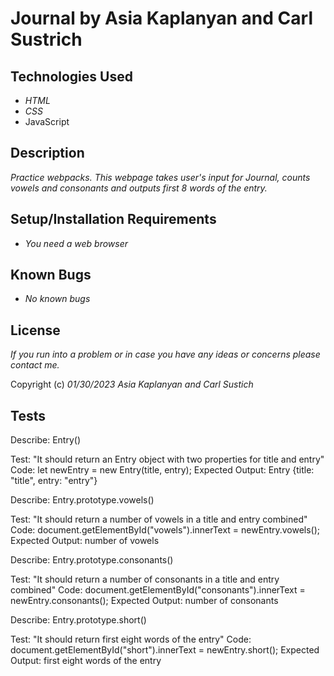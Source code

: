 # Journal by Asia Kaplanyan and Carl Sustrich

## Technologies Used

* _HTML_
* _CSS_
* JavaScript

## Description

_Practice webpacks. This webpage takes user's input for Journal, counts vowels and consonants and outputs first 8 words of the entry._


## Setup/Installation Requirements

* _You need a web browser_


## Known Bugs

* _No known bugs_


## License

_If you run into a problem or in case you have any ideas or concerns please contact me._

Copyright (c) _01/30/2023_ _Asia Kaplanyan and Carl Sustich_

## Tests

Describe: Entry()

Test: "It should return an Entry object with two properties for title and entry"
Code: let newEntry = new Entry(title, entry);
Expected Output: Entry {title: "title", entry: "entry"}



Describe: Entry.prototype.vowels()

Test: "It should return a number of vowels in a title and entry combined"
Code: document.getElementById("vowels").innerText = newEntry.vowels();
Expected Output: number of vowels

Describe: Entry.prototype.consonants()

Test: "It should return a number of consonants in a title and entry combined"
Code: document.getElementById("consonants").innerText = newEntry.consonants();
Expected Output: number of consonants

Describe: Entry.prototype.short()

Test: "It should return first eight words of the entry"
Code: document.getElementById("short").innerText = newEntry.short();
Expected Output: first eight words of the entry

